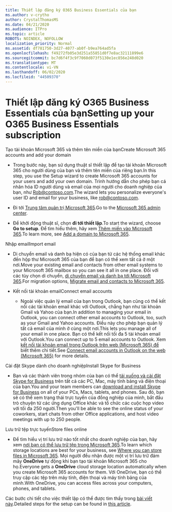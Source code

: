 ```yaml
---
title: Thiết lập đăng ký O365 Business Essentials của bạn
ms.author: v-crytho
author: CrystalThomasMS
ms.date: 04/21/2020
ms.audience: ITPro
ms.topic: article
ROBOTS: NOINDEX, NOFOLLOW
localization_priority: Normal
ms.assetid: df781750-3d27-4077-ab0f-b9ea764ad5fa
ms.openlocfilehash: f49272fb05e3d251a55851d0f7e8ac32111899e6
ms.sourcegitcommit: bc7d6f4f3c9f7060d073f5130e1ec856e248d020
ms.translationtype: MT
ms.contentlocale: vi-VN
ms.lasthandoff: 06/02/2020
ms.locfileid: "44509370"
---
```

# <a name="setting-up-your-o365-business-essentials-subscription"></a><span data-ttu-id="55185-102">Thiết lập đăng ký O365 Business Essentials của bạn</span><span class="sxs-lookup"><span data-stu-id="55185-102">Setting up your O365 Business Essentials subscription</span></span>

<span data-ttu-id="55185-103">Tạo tài khoản Microsoft 365 và thêm tên miền của bạn</span><span class="sxs-lookup"><span data-stu-id="55185-103">Create Microsoft 365 accounts and add your domain</span></span>
  
- <span data-ttu-id="55185-104">Trong bước này, bạn sử dụng thuật sĩ thiết lập để tạo tài khoản Microsoft 365 cho người dùng của bạn và thêm tên miền của riêng bạn.</span><span class="sxs-lookup"><span data-stu-id="55185-104">In this step, you use the Setup wizard to create Microsoft 365 accounts for your users and add your own domain.</span></span> <span data-ttu-id="55185-105">Trình hướng dẫn cho phép bạn cá nhân hóa ID người dùng và email của mọi người cho doanh nghiệp của bạn, như [Rob@contoso.com](mailto:rob@contoso.com).</span><span class="sxs-lookup"><span data-stu-id="55185-105">The wizard lets you personalize everyone's user ID and email for your business, like [rob@contoso.com](mailto:rob@contoso.com).</span></span>
    
- <span data-ttu-id="55185-106">Đi tới [Trung tâm quản trị Microsoft 365](https://login.partner.microsoftonline.cn/).</span><span class="sxs-lookup"><span data-stu-id="55185-106">Go to the [Microsoft 365 admin center](https://login.partner.microsoftonline.cn/).</span></span>
    
- <span data-ttu-id="55185-107">Để khởi động thuật sĩ, chọn **đi tới thiết lập**.</span><span class="sxs-lookup"><span data-stu-id="55185-107">To start the wizard, choose **Go to setup**.</span></span> <span data-ttu-id="55185-108">Để tìm hiểu thêm, hãy xem [Thêm miền vào Microsoft 365](https://docs.microsoft.com/microsoft-365/admin/setup/add-domain).</span><span class="sxs-lookup"><span data-stu-id="55185-108">To learn more, see [Add a domain to Microsoft 365](https://docs.microsoft.com/microsoft-365/admin/setup/add-domain).</span></span>
    
<span data-ttu-id="55185-109">Nhập email</span><span class="sxs-lookup"><span data-stu-id="55185-109">Import email</span></span>
  
- <span data-ttu-id="55185-110">Di chuyển email và danh bạ hiện có của bạn từ các hệ thống email khác đến hộp thư Microsoft 365 của bạn để bạn có thể xem tất cả ở một nơi.</span><span class="sxs-lookup"><span data-stu-id="55185-110">Move your existing email and contacts from other email systems to your Microsoft 365 mailbox so you can see it all in one place.</span></span> <span data-ttu-id="55185-111">Đối với các tùy chọn di chuyển, [di chuyển email và danh bạ tới Microsoft 365](https://docs.microsoft.com/microsoft-365/admin/setup/migrate-email-and-contacts-admin).</span><span class="sxs-lookup"><span data-stu-id="55185-111">For migration options, [Migrate email and contacts to Microsoft 365](https://docs.microsoft.com/microsoft-365/admin/setup/migrate-email-and-contacts-admin).</span></span>
    
- <span data-ttu-id="55185-112">Kết nối tài khoản email</span><span class="sxs-lookup"><span data-stu-id="55185-112">Connect email accounts</span></span>
    
  - <span data-ttu-id="55185-113">Ngoài việc quản lý email của bạn trong Outlook, bạn cũng có thể kết nối các tài khoản email khác với Outlook, chẳng hạn như tài khoản Gmail và Yahoo của bạn.</span><span class="sxs-lookup"><span data-stu-id="55185-113">In addition to managing your email in Outlook, you can connect other email accounts to Outlook, too, such as your Gmail and Yahoo accounts.</span></span> <span data-ttu-id="55185-114">Điều này cho phép bạn quản lý tất cả email của mình ở cùng một nơi.</span><span class="sxs-lookup"><span data-stu-id="55185-114">This lets you manage all of your email in one place.</span></span> <span data-ttu-id="55185-115">Bạn có thể kết nối tối đa 5 tài khoản email với Outlook.</span><span class="sxs-lookup"><span data-stu-id="55185-115">You can connect up to 5 email accounts to Outlook.</span></span> <span data-ttu-id="55185-116">Xem [kết nối tài khoản email trong Outlook trên web (Microsoft 365) để](https://support.office.com/Article/Connect-email-accounts-in-Outlook-on-the-web-Office-365-d7012ff0-924f-4f78-8aca-c3912d886c4d) biết thêm chi tiết.</span><span class="sxs-lookup"><span data-stu-id="55185-116">See [Connect email accounts in Outlook on the web (Microsoft 365)](https://support.office.com/Article/Connect-email-accounts-in-Outlook-on-the-web-Office-365-d7012ff0-924f-4f78-8aca-c3912d886c4d) for more details.</span></span> 
    
<span data-ttu-id="55185-117">Cài đặt Skype dành cho doanh nghiệp</span><span class="sxs-lookup"><span data-stu-id="55185-117">Install Skype for Business</span></span>
  
- <span data-ttu-id="55185-118">Bạn và các thành viên trong nhóm của bạn có thể [tải xuống và cài đặt Skype for Business](https://support.office.com/Article/download-and-install-Skype-for-Business-8a0d4da8-9d58-44f9-9759-5c8f340cb3fb) trên tất cả các PC, Mac, máy tính bảng và điện thoại của bạn.</span><span class="sxs-lookup"><span data-stu-id="55185-118">You and your team members can [download and install Skype for Business](https://support.office.com/Article/download-and-install-Skype-for-Business-8a0d4da8-9d58-44f9-9759-5c8f340cb3fb) on all of your PCs, Macs, tablets, and phones.</span></span> <span data-ttu-id="55185-119">Sau đó, bạn sẽ có thể xem trạng thái trực tuyến của đồng nghiệp của mình, bắt đầu trò chuyện từ các ứng dụng Office khác và tổ chức các cuộc họp video với tối đa 250 người.</span><span class="sxs-lookup"><span data-stu-id="55185-119">Then you'll be able to see the online status of your coworkers, start chats from other Office applications, and host video meetings with up to 250 people.</span></span> 
    
<span data-ttu-id="55185-120">Lưu trữ tệp trực tuyến</span><span class="sxs-lookup"><span data-stu-id="55185-120">Store files online</span></span>
  
- <span data-ttu-id="55185-121">Để tìm hiểu vị trí lưu trữ nào tốt nhất cho doanh nghiệp của bạn, hãy xem [nơi bạn có thể lưu trữ tệp trong Microsoft 365](https://support.office.com/article/c7c20284-bc94-47f4-9728-d28e9daf0790.aspx).</span><span class="sxs-lookup"><span data-stu-id="55185-121">To learn which storage locations are best for your business, see [Where you can store files in Microsoft 365](https://support.office.com/article/c7c20284-bc94-47f4-9728-d28e9daf0790.aspx).</span></span> <span data-ttu-id="55185-122">Mọi người đều nhận được một vị trí lưu trữ đám mây **OneDrive** tự động khi bạn tạo tài khoản Microsoft 365 cho họ.</span><span class="sxs-lookup"><span data-stu-id="55185-122">Everyone gets a **OneDrive** cloud storage location automatically when you create Microsoft 365 accounts for them.</span></span> <span data-ttu-id="55185-123">Với OneDrive, bạn có thể truy cập các tệp trên máy tính, điện thoại và máy tính bảng của mình.</span><span class="sxs-lookup"><span data-stu-id="55185-123">With OneDrive, you can access files across your computers, phones, and tablets.</span></span> 
    
<span data-ttu-id="55185-124">Các bước chi tiết cho việc thiết lập có thể được tìm thấy trong [bài viết này](https://docs.microsoft.com/microsoft-365/admin/setup/setup).</span><span class="sxs-lookup"><span data-stu-id="55185-124">Detailed steps for the setup can be found in [this article](https://docs.microsoft.com/microsoft-365/admin/setup/setup).</span></span>
  

